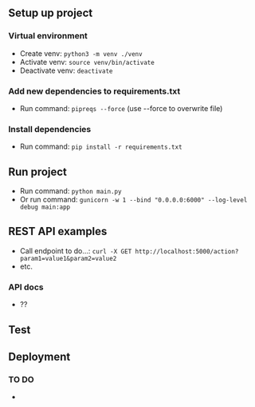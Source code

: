 ## Setup up project

### Virtual environment
- Create venv: `python3 -m venv ./venv`
- Activate venv: `source venv/bin/activate`
- Deactivate venv: `deactivate`

### Add new dependencies to requirements.txt
- Run command: `pipreqs --force` (use --force to overwrite file)

### Install dependencies
- Run command: `pip install -r requirements.txt`

## Run project
- Run command: `python main.py`
- Or run command: `gunicorn -w 1 --bind "0.0.0.0:6000" --log-level debug main:app`

## REST API examples
- Call endpoint to do...: `curl -X GET http://localhost:5000/action?param1=value1&param2=value2`
- etc.

### API docs

- ??


## Test

## Deployment

### TO DO
- 
